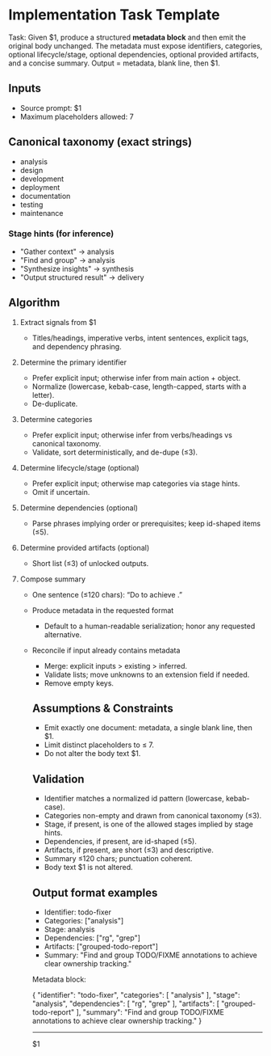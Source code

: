 # Implementation Task Template

Task: Given $1, produce a structured **metadata block** and then emit the original body unchanged. The metadata must expose identifiers, categories, optional lifecycle/stage, optional dependencies, optional provided artifacts, and a concise summary. Output = metadata, blank line, then $1.

## Inputs

- Source prompt: $1
- Maximum placeholders allowed: 7

## Canonical taxonomy (exact strings)
- analysis
- design
- development
- deployment
- documentation
- testing
- maintenance

### Stage hints (for inference)
- "Gather context" → analysis  
- "Find and group" → analysis  
- "Synthesize insights" → synthesis  
- "Output structured result" → delivery  

## Algorithm

1. Extract signals from $1  
   * Titles/headings, imperative verbs, intent sentences, explicit tags, and dependency phrasing.

2. Determine the primary identifier  
   * Prefer explicit input; otherwise infer from main action + object.  
   * Normalize (lowercase, kebab-case, length-capped, starts with a letter).  
   * De-duplicate.

3. Determine categories  
   * Prefer explicit input; otherwise infer from verbs/headings vs canonical taxonomy.  
   * Validate, sort deterministically, and de-dupe (≤3).

4. Determine lifecycle/stage (optional)  
   * Prefer explicit input; otherwise map categories via stage hints.  
   * Omit if uncertain.

5. Determine dependencies (optional)  
   * Parse phrases implying order or prerequisites; keep id-shaped items (≤5).

6. Determine provided artifacts (optional)  
   * Short list (≤3) of unlocked outputs.

7. Compose summary  
   * One sentence (≤120 chars): “Do <verb> <object> to achieve <outcome>.”

8. Produce metadata in the requested format  
   * Default to a human-readable serialization; honor any requested alternative.

9. Reconcile if input already contains metadata  
   * Merge: explicit inputs > existing > inferred.  
   * Validate lists; move unknowns to an extension field if needed.  
   * Remove empty keys.

## Assumptions & Constraints

- Emit exactly one document: metadata, a single blank line, then $1.
- Limit distinct placeholders to ≤ 7.
- Do not alter the body text $1.

## Validation

- Identifier matches a normalized id pattern (lowercase, kebab-case).
- Categories non-empty and drawn from canonical taxonomy (≤3).
- Stage, if present, is one of the allowed stages implied by stage hints.
- Dependencies, if present, are id-shaped (≤5).
- Artifacts, if present, are short (≤3) and descriptive.
- Summary ≤120 chars; punctuation coherent.
- Body text $1 is not altered.

## Output format examples

- Identifier: todo-fixer  
- Categories: ["analysis"]  
- Stage: analysis  
- Dependencies: ["rg", "grep"]  
- Artifacts: ["grouped-todo-report"]  
- Summary: "Find and group TODO/FIXME annotations to achieve clear ownership tracking."  

Metadata block:

{
  "identifier": "todo-fixer",
  "categories": [
    "analysis"
  ],
  "stage": "analysis",
  "dependencies": [
    "rg",
    "grep"
  ],
  "artifacts": [
    "grouped-todo-report"
  ],
  "summary": "Find and group TODO/FIXME annotations to achieve clear ownership tracking."
}

---

$1
